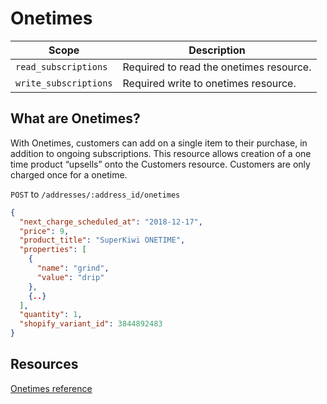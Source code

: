 # Onetimes

|Scope|Description|
|-|-|
|`read_subscriptions`|Required to read the onetimes resource.|
|`write_subscriptions`|Required write to onetimes resource.|

## What are Onetimes?

With Onetimes, customers can add on a single item to their purchase, in addition to ongoing subscriptions. This resource allows creation of a one time product “upsells” onto the Customers resource. Customers are only charged once for a onetime.

<!--
type: tab
title: Create a onetime
-->
`POST` to `/addresses/:address_id/onetimes`

```json
{
  "next_charge_scheduled_at": "2018-12-17",
  "price": 9,
  "product_title": "SuperKiwi ONETIME",
  "properties": [
    {
      "name": "grind",
      "value": "drip"
    },
    {..}
  ],  
  "quantity": 1,
  "shopify_variant_id": 3844892483
}
```

<!--
type: tab
title: Create a onetime
-->

<!-- type: tab-end -->

## Resources
[Onetimes reference](https://developer.rechargepayments.com/#onetimes)